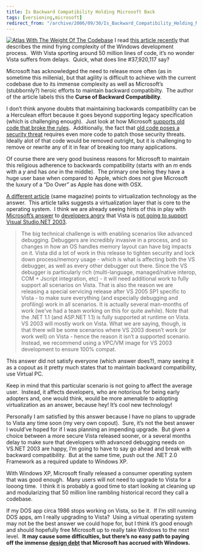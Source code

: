 ```yaml
---
title: Is Backward Compatibility Holding Microsoft Back
tags: [versioning,microsoft]
redirect_from: "/archive/2006/09/30/Is_Backward_Compatibility_Holding_Microsoft_Back.aspx/"
---
```


[![Atlas With The Weight Of The
Codebase](https://haacked.com/images/haacked_com/WindowsLiveWriter/IsBackwardCompatibilityHoldingMicrosoftB_ECEC/602762_a_thumb.jpg)](https://haacked.com/images/haacked_com/WindowsLiveWriter/IsBackwardCompatibilityHoldingMicrosoftB_ECEC/602762_a2.jpg)
I read [this article
recently](http://www.informationweek.com/news/showArticle.jhtml?articleID=192501131&pgno=1&queryText= "Windows After Vista Demands Radical Rethinking")
that describes the mind frying complexity of the Windows development
process.  With Vista sporting around 50 million lines of code, it’s no
wonder Vista suffers from delays.  Quick, what does line \#37,920,117
say?

Microsoft has acknowledged the need to release more often (as in
sometime this millenia), but that agility is difficult to achieve with
the current codebase due to its immense complexity as well as
Microsoft’s (stubbornly?) heroic efforts to maintain backward
compatibilty.  The author of the article labels this the **Curse of
Backward Compatibility**.

I don’t think anyone doubts that maintaining backwards compatibility can
be a Herculean effort because it goes beyond supporting legacy
specification (which is challenging enough).  Just look at how Microsoft
[supports old code that broke the
rules](http://blogs.msdn.com/oldnewthing/archive/2006/04/10/572491.aspx "Changing the rules").  Additionally,
the fact that [old code poses a security
threat](http://news.com.com/Old+code+in+Windows+is+security+threat/2100-1001_3-934363.html) requires
even more code to patch those security threats.  Ideally alot of that
code would be removed outright, but it is challenging to remove or
rewrite any of it in fear of breaking too many applications.

Of course there are very good business reasons for Microsoft to maintain
this religious adherence to backwards compatibility (starts with an *m*
ends with a *y* and has *one* in the middle).  The primary one
being they have a huge user base when compared to Apple, which does not
give Microsoft the luxury of a “Do Over” as Apple has done with OSX.

[A
different article](http://www.informationweek.com/windows/showArticle.jhtml;jsessionid=ZIDGQ1GFU33X0QSNDLRCKHSCJUNN2JVN?articleID=192503689&pgno=1&queryText= "Microsoft must turn to virtual OS after Vista")
(same magazine) points to virtualization technology as the answer.  This
article talks suggests a virtualization layer that is core to the
operating system.  I think we are already seeing hints of this in
play with [Microsoft’s
answer](http://weblogs.asp.net/pwilson/archive/2006/09/27/Vista-will-NOT-support-Developers.aspx#588303 "Scott Guthrie Responds")
to [developers
angry](http://weblogs.asp.net/fbouma/archive/2006/09/27/So_2C00_-VB6-is-more-important-than-VS.NET-2003-I-suppose_3F00_.aspx "So VB6 Is More Important Than VS.NEt 2003 I Suppose?")
that Vista is [not going to support Visual Studio.NET
2003](http://blogs.msdn.com/somasegar/archive/2006/09/26/772250.aspx "Visual Studio Support For Vista").

> The big technical challenge is with enabling scenarios like advanced
> debugging. Debuggers are incredibly invasive in a process, and so
> changes in how an OS handles memory layout can have big impacts on it.
> Vista did a lot of work in this release to tighten security and lock
> down process/memory usage - which is what is affecting both the VS
> debugger, as well as every other debugger out there. Since the VS
> debugger is particularly rich (multi-language, managed/native interop,
> COM + Jscript integration, etc) - it will need additional work to
> fully support all scenarios on Vista. That is also the reason we are
> releasing a special servicing release after VS 2005 SP1 specific to
> Vista - to make sure everything (and especially debugging and
> profiling) work in all scenarios. It is actually several man-months of
> work (we’ve had a team working on this for quite awhile). Note that
> the .NET 1.1 (and ASP.NET 1.1) is fully supported at runtime on Vista.
> VS 2003 will mostly work on Vista. What we are saying, though, is that
> there will be some scenarios where VS 2003 doesn’t work (or work well)
> on Vista - hence the reason it isn’t a supported scenario. Instead, we
> recommend using a VPC/VM image for VS 2003 development to ensure 100%
> compat.

This answer did not satisfy everyone (which answer does?), many seeing
it as a copout as it pretty much states that to maintain backward
compatibility, use Virtual PC.

Keep in mind that this particular scenario is not going to affect the
average user.  Instead, it affects developers, who are notorious for
being early adopters and, one would think, would be more amenable to
adopting virtualization as an answer, because hey! It’s cool new
technology!

Personally I am satisfied by this answer because I have no plans to
upgrade to Vista any time soon (my very own copout).  Sure, it’s not the
best answer I would’ve hoped for if I was planning an impending
upgrade.  But given a choice between a more secure Vista released
sooner, or a several months delay to make sure that developers with
advanced debugging needs on VS.NET 2003 are happy, I’m going to have to
say go ahead and break with backward compatibility.  But at the same
time, push out the .NET 2.0 Framework as a required update to Windows
XP.

With Windows XP, Microsoft finally released a consumer operating system
that was good enough.  Many users will not need to upgrade to Vista for
a looong time.  I think it is probably a good time to start looking at
cleaning up and modularizing that 50 million line rambling historical
record they call a codebase.

If my DOS app circa 1986 stops working on Vista, so be it.  If I’m still
running DOS apps, am I really upgrading to Vista?  Using a virtual
operating system may not be the best answer we could hope for, but I
think it’s good enough and should hopefully free Microsoft up to really
take Windows to the next level.  **It may cause some difficulties, but
there’s no easy path to paying off the immense [design
debt](https://haacked.com/archive/2005/09/24/GoingIntoDesignDebt.aspx "Going Into Design Debt")
that Microsoft has accrued with Windows.**

